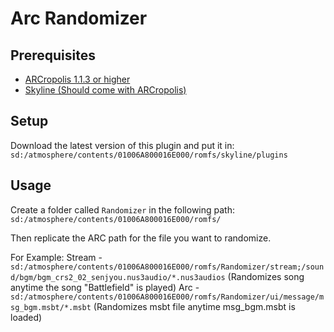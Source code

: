 # Arc Randomizer
## Prerequisites
- [ARCropolis 1.1.3 or higher](https://github.com/Raytwo/ARCropolis/releases/latest)
- [Skyline (Should come with ARCropolis)](https://github.com/skyline-dev/skyline/releases/tag/beta)

## Setup
Download the latest version of this plugin and put it in:
`sd:/atmosphere/contents/01006A800016E000/romfs/skyline/plugins`

## Usage
Create a folder called `Randomizer` in the following path:
`sd:/atmosphere/contents/01006A800016E000/romfs/`

Then replicate the ARC path for the file you want to randomize.

For Example:
Stream - `sd:/atmosphere/contents/01006A800016E000/romfs/Randomizer/stream;/sound/bgm/bgm_crs2_02_senjyou.nus3audio/*.nus3audios` (Randomizes song anytime the song "Battlefield" is played)
Arc - `sd:/atmosphere/contents/01006A800016E000/romfs/Randomizer/ui/message/msg_bgm.msbt/*.msbt` (Randomizes msbt file anytime msg_bgm.msbt is loaded)
